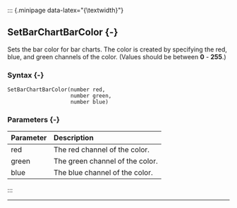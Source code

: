 ::: {.minipage data-latex="{\textwidth}"}
## SetBarChartBarColor {-}

Sets the bar color for bar charts. The color is created by specifying the red, blue, and green channels of the color.
(Values should be between **0** - **255**.)

### Syntax {-}

```{sql}
SetBarChartBarColor(number red,
                    number green,
                    number blue)
```

### Parameters {-}

**Parameter** | **Description**
| :-- | :-- |
red | The red channel of the color.
green | The green channel of the color.
blue | The blue channel of the color.
:::

***
